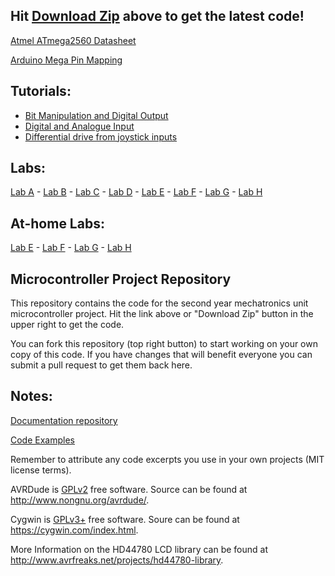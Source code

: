 ## Hit [Download Zip](https://github.com/mxeng/mcp/archive/master.zip) above to get the latest code!

[Atmel ATmega2560 Datasheet](http://www.atmel.com/Images/Atmel-2549-8-bit-AVR-Microcontroller-ATmega640-1280-1281-2560-2561_datasheet.pdf)

[Arduino Mega Pin Mapping](https://www.arduino.cc/en/uploads/Hacking/PinMap2560big.png)

## Tutorials:
- [Bit Manipulation and Digital Output](https://github.com/mxeng/mcp-docs/blob/master/tutorials/bit_manipulation.md)
- [Digital and Analogue Input](https://github.com/mxeng/mcp-docs/blob/master/tutorials/input.md)
- [Differential drive from joystick inputs](https://github.com/mxeng/mcp-docs/blob/master/tutorials/motor_drive.md)



## Labs:
[Lab A](https://github.com/mxeng/mcp-docs/blob/master/labs/lab-a.md) -
[Lab B](https://github.com/mxeng/mcp-docs/blob/master/labs/lab-b.md) - 
[Lab C](https://github.com/mxeng/mcp-docs/blob/master/labs/lab-c.md) -
[Lab D](https://github.com/mxeng/mcp-docs/blob/master/labs/lab-d.md) -
[Lab E](https://github.com/mxeng/mcp-docs/blob/master/labs/lab-e.md) -
[Lab F](https://github.com/mxeng/mcp-docs/blob/master/labs/lab-f.md) - 
[Lab G](https://github.com/mxeng/mcp-docs/blob/master/labs/lab-g.md) -
[Lab H](https://github.com/mxeng/mcp-docs/blob/master/labs/lab-h.md)

## At-home Labs:
[Lab E](https://github.com/mxeng/mcp-docs/blob/master/labs/lab-e-athome.md) -
[Lab F](https://github.com/mxeng/mcp-docs/blob/master/labs/lab-f-athome.md) -
[Lab G](https://github.com/mxeng/mcp-docs/blob/master/labs/lab-g-athome.md) -
[Lab H](https://github.com/mxeng/mcp-docs/blob/master/labs/lab-h-athome.md)

## Microcontroller Project Repository
This repository contains the code for the second year mechatronics unit microcontroller project. Hit the link above or "Download Zip" button in the upper right to get the code.

You can fork this repository (top right button) to start working on your own copy of this code.
If you have changes that will benefit everyone you can submit a pull request to get them back here.

## Notes:
[Documentation repository](https://github.com/mxeng/mcp-docs)

[Code Examples](https://github.com/mxeng/mcp-docs/tree/master/code-examples)

Remember to attribute any code excerpts you use in your own projects (MIT license terms).

AVRDude is [GPLv2](http://www.gnu.org/licenses/old-licenses/gpl-2.0.en.html) free software. Source can be found at http://www.nongnu.org/avrdude/.

Cygwin is [GPLv3+](http://www.gnu.org/licenses/gpl-3.0.en.html) free software. Soure can be found at https://cygwin.com/index.html.

More Information on the HD44780 LCD library can be found at http://www.avrfreaks.net/projects/hd44780-library.
